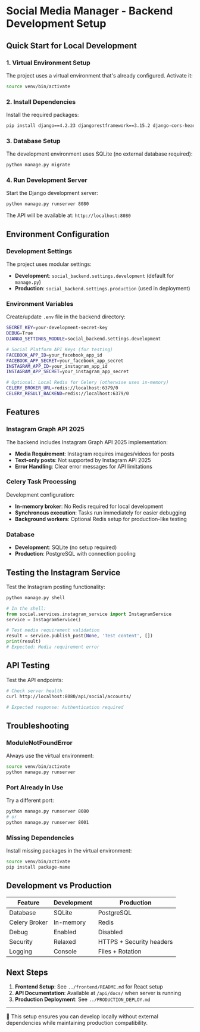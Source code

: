 # Social Media Manager - Backend Development Setup

## Quick Start for Local Development

### 1. Virtual Environment Setup

The project uses a virtual environment that's already configured. Activate it:

```bash
source venv/bin/activate
```

### 2. Install Dependencies

Install the required packages:

```bash
pip install django==4.2.23 djangorestframework==3.15.2 django-cors-headers==4.6.0 django-extensions==3.2.3 celery==5.3.6 redis==5.2.0 django-celery-beat==2.8.0 requests==2.32.3 python-decouple==3.8
```

### 3. Database Setup

The development environment uses SQLite (no external database required):

```bash
python manage.py migrate
```

### 4. Run Development Server

Start the Django development server:

```bash
python manage.py runserver 8080
```

The API will be available at: `http://localhost:8080`

## Environment Configuration

### Development Settings

The project uses modular settings:

- **Development**: `social_backend.settings.development` (default for `manage.py`)
- **Production**: `social_backend.settings.production` (used in deployment)

### Environment Variables

Create/update `.env` file in the backend directory:

```bash
SECRET_KEY=your-development-secret-key
DEBUG=True
DJANGO_SETTINGS_MODULE=social_backend.settings.development

# Social Platform API Keys (for testing)
FACEBOOK_APP_ID=your_facebook_app_id
FACEBOOK_APP_SECRET=your_facebook_app_secret
INSTAGRAM_APP_ID=your_instagram_app_id
INSTAGRAM_APP_SECRET=your_instagram_app_secret

# Optional: Local Redis for Celery (otherwise uses in-memory)
CELERY_BROKER_URL=redis://localhost:6379/0
CELERY_RESULT_BACKEND=redis://localhost:6379/0
```

## Features

### Instagram Graph API 2025

The backend includes Instagram Graph API 2025 implementation:

- **Media Requirement**: Instagram requires images/videos for posts
- **Text-only posts**: Not supported by Instagram API 2025
- **Error Handling**: Clear error messages for API limitations

### Celery Task Processing

Development configuration:

- **In-memory broker**: No Redis required for local development
- **Synchronous execution**: Tasks run immediately for easier debugging
- **Background workers**: Optional Redis setup for production-like testing

### Database

- **Development**: SQLite (no setup required)
- **Production**: PostgreSQL with connection pooling

## Testing the Instagram Service

Test the Instagram posting functionality:

```python
python manage.py shell

# In the shell:
from social.services.instagram_service import InstagramService
service = InstagramService()

# Test media requirement validation
result = service.publish_post(None, 'Test content', [])
print(result)
# Expected: Media requirement error
```

## API Testing

Test the API endpoints:

```bash
# Check server health
curl http://localhost:8080/api/social/accounts/

# Expected response: Authentication required
```

## Troubleshooting

### ModuleNotFoundError

Always use the virtual environment:

```bash
source venv/bin/activate
python manage.py runserver
```

### Port Already in Use

Try a different port:

```bash
python manage.py runserver 8080
# or
python manage.py runserver 8001
```

### Missing Dependencies

Install missing packages in the virtual environment:

```bash
source venv/bin/activate
pip install package-name
```

## Development vs Production

| Feature | Development | Production |
|---------|-------------|------------|
| Database | SQLite | PostgreSQL |
| Celery Broker | In-memory | Redis |
| Debug | Enabled | Disabled |
| Security | Relaxed | HTTPS + Security headers |
| Logging | Console | Files + Rotation |

## Next Steps

1. **Frontend Setup**: See `../frontend/README.md` for React setup
2. **API Documentation**: Available at `/api/docs/` when server is running
3. **Production Deployment**: See `../PRODUCTION_DEPLOY.md`

---

🤖 This setup ensures you can develop locally without external dependencies while maintaining production compatibility.